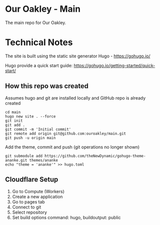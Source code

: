 # Our Oakley - Main

The main repo for Our Oakley.


# Technical Notes

The site is built using the static site generator Hugo - https://gohugo.io/

Hugo provide a quick start guide: https://gohugo.io/getting-started/quick-start/


## How this repo was created

Assumes hugo and git are installed locally and GitHub repo is already created

```
cd main
hugo new site . --force
git init
git add .
git commit -m 'Initial commit'
git remote add origin git@github.com:ouroakley/main.git
git push -u origin main
```

Add the theme, commit and push (git operations no longer shown)

```
git submodule add https://github.com/theNewDynamic/gohugo-theme-ananke.git themes/ananke
echo "theme = 'ananke'" >> hugo.toml
```

## Cloudflare Setup

1. Go to Compute (Workers)
1. Create a new application
1. Go to pages tab
1. Connect to git
1. Select repository
1. Set build options command: hugo, buildoutput: public
